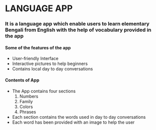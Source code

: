 <h1> LANGUAGE APP </h1>
<h3> It is a language app which enable users to learn elementary Bengali from English with the help of vocabulary provided in the app </h3> 
<h4> Some of the features of the app </h4>
<ul>
<li> User-friendly Interface
<li> Interactive pictures to help beginners
<li> Contains local day to day conversations 
</ul>
<h4> Contents of App </h4>
<ul>
<li> The App contains four sections
   <ol>
   <li> Numbers
   <li> Family
   <li> Colors
   <li> Phrases
   </ol>
<li> Each section contains the words used in day to day conversations
<li> Each word has been provided with an image to help the user
